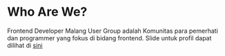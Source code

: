 # Who Are We?

Frontend Developer Malang User Group adalah Komunitas para pemerhati dan programmer yang fokus di bidang frontend. Slide untuk profil dapat dilihat di [sini](http://malangfrontend.github.io/who-are-we)

